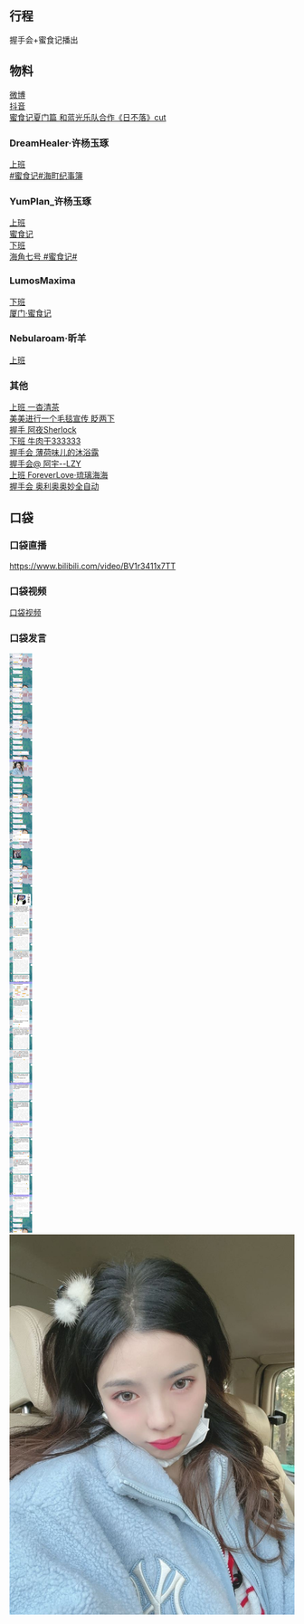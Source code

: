 ## 行程
握手会+蜜食记播出
## 物料
[微博](https://weibo.com/5228056212/L7SWplrFF)<br>
[抖音](https://www.douyin.com/video/7046019318638808334)<br>
[蜜食记夏门篇 和蓝光乐队合作《日不落》cut](https://weibo.com/5236952807/L7T6D99pM)<br>
### DreamHealer·许杨玉琢
[上班](https://weibo.com/6375088879/L7QjoCqDH)<br>
[#蜜食记#海町纪事簿](https://weibo.com/6375088879/L7S6RBD71)<br>
### YumPlan_许杨玉琢
[上班](https://weibo.com/7335378002/L7QkcifKt)<br>
[蜜食记](https://weibo.com/7335378002/L7S6Nqc3L)<br>
[下班](https://weibo.com/7335378002/L7S3ttNrH)<br>
[海角七号 #蜜食记#](https://weibo.com/7335378002/L7SaF9oIl)<br>
### LumosMaxima
[下班](https://weibo.com/7726863056/L82hrfA2B)<br>
[厦门·蜜食记](https://weibo.com/7726863056/L7RCyfOeX)<br>
### Nebularoam·昕羊
[上班](https://weibo.com/7584954147/L7QlZ3CwJ)<br>
### 其他
[上班 一杳清茶](https://weibo.com/2103306582/L7R3BrlqA)<br>
[美美进行一个毛毯宣传 眨两下](https://weibo.com/6912562697/L7S7wEVef)<br>
[握手 阿夜Sherlock](https://weibo.com/7591734803/L7SpBucbo)<br>
[下班 牛肉干333333](https://weibo.com/2567211433/L7TbdpVDL)<br>
[握手会 薄荷味儿的沐浴露](https://weibo.com/7684554838/L7TgcgGg7)<br>
[握手会@ 阿宇--LZY](https://weibo.com/5499807573/L7U2IBswz)<br>
[上班 ForeverLove·琉璃海海](https://weibo.com/7610635463/L7VVy1wGV)<br>
[握手会 奥利奥奥妙全自动](https://weibo.com/6421281458/L82Bhal8Z)<br>
## 口袋
### 口袋直播
https://www.bilibili.com/video/BV1r3411x7TT
### 口袋视频
[口袋视频](./pocket48/videos/)<br>
### 口袋发言
![口袋发言](./pocket48/imgs/messages1.jpeg)<br>
![口袋发言](./pocket48/imgs/P1.jpeg)<br>

